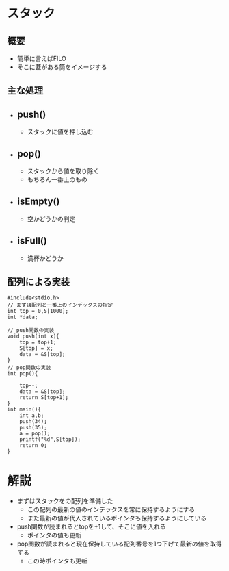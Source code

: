 # スタック
## 概要
- 簡単に言えばFILO
- そこに蓋がある筒をイメージする
## 主な処理
- ## push()
    - スタックに値を押し込む
- ## pop()
    - スタックから値を取り除く
    - もちろん一番上のもの
- ## isEmpty()
    - 空かどうかの判定
- ## isFull()
    - 満杯かどうか
## 配列による実装
```
#include<stdio.h>
// まずは配列と一番上のインデックスの指定
int top = 0,S[1000];
int *data;

// push関数の実装
void push(int x){
    top = top+1;
    S[top] = x;
    data = &S[top];
}
// pop関数の実装
int pop(){
    
    top--;
    data = &S[top];
    return S[top+1];
}
int main(){
    int a,b;
    push(34);
    push(35);
    a = pop();
    printf("%d",S[top]);
    return 0;
}
```
# 解説
- まずはスタックをの配列を準備した
    - この配列の最新の値のインデックスを常に保持するようにする
    - また最新の値が代入されているポインタも保持するようにしている
- push関数が読まれるとtopを+1して、そこに値を入れる
    - ポインタの値も更新
- pop関数が読まれると現在保持している配列番号を1つ下げて最新の値を取得する
    - この時ポインタも更新
